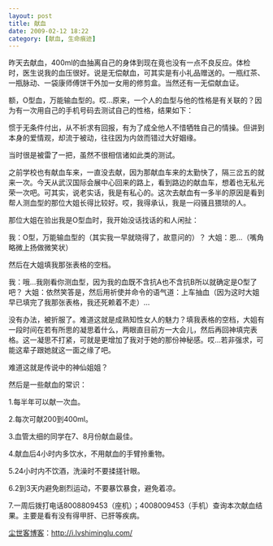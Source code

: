 ```yaml
---
layout: post
title: 献血
date: 2009-02-12 18:22
category: [献血, 生命痕迹]
---
```

昨天去献血，400ml的血抽离自己的身体到现在竟也没有一点不良反应。体检时，医生说我的血压很好。说是无偿献血，可其实是有小礼品赠送的。一瓶红茶、一瓶脉动、一袋康师傅饼干外加一女用的修剪盒。当然还有一无偿献血证。

额，O型血，万能输血型的。哎…原来，一个人的血型与他的性格是有关联的？因为有一次用自己的手机号码去测试自己的性格，结果如下：

惯于无条件付出，从不祈求有回报，有为了成全他人不惜牺牲自己的情操。但讲到本身的爱情观，却流于被动，往往因为内敛而错过大好姻缘。

当时很是被雷了一把，虽然不很相信诸如此类的测试。

之前学校也有献血车来，一直没去献，因为那献血车来的太勤快了，隔三岔五的就来一次。今天从武汉国际会展中心回来的路上，看到路边的献血车，想着也无私光荣一次吧。可其实，说老实话，我是有私心的。这次去献血有一多半的原因是看到帮人测血型的那位大姐长得比较好。哎，我得承认，我是一闷骚且猥琐的人。

那位大姐在验出我是O型血时，我开始没话找话的和人闲扯：

我：O型，万能输血型的（其实我一早就晓得了，故意问的）？
大姐：恩…（嘴角略微上扬做微笑状）

然后在大姐填我那张表格的空档。

我：哦…我刚看你测血型，因为我的血既不含抗A也不含抗B所以就确定是O型了吧？
大姐：依然笑答是，然后用祈使并命令的语气道：上车抽血（因为这时大姐早已填完了我那张表格，我还死赖着不走）…

没有办法，被折服了。难道这就是成熟知性女人的魅力？填我表格的空档，大姐有一段时间在若有所思的凝思着什么，两眼直目前方一大会儿，然后再回神填完表格。这一凝思不打紧，可就是更增加了我对于她的那份神秘感。哎…若非强求，可能这辈子跟她就这一面之缘了吧。

难道这就是传说中的神仙姐姐？

然后是一些献血的常识：

1.每半年可以献一次血。

2.每次可献200到400ml。

3.血管太细的同学在7、8月份献血最佳。

4.献血后4小时内多饮水，不用献血的手臂拎重物。

5.24小时内不饮酒，洗澡时不要揉搓针眼。

6.2到3天内避免剧烈运动，不要暴饮暴食，避免着凉。

7.一周后拨打电话8008809453（座机）；4008009453（手机）查询本次献血结果。主要是看有没有得甲肝、已肝等疾病。

<a href="http://i.lvshiminglu.com/">尘世客博客</a>：<a href="http://i.lvshiminglu.com/">http://i.lvshiminglu.com/</a>

